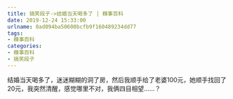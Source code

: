 ```yaml
---
title: 搞笑段子->结婚当天喝多了 | 糗事百科
date: 2019-12-24 15:33:00
urlname: 0ad094ba50600bcfb9f160489234dd77
tags: 
- 糗事百科
categories:
- 糗事百科
- 搞笑段子
---
```

结婚当天喝多了，迷迷糊糊的洞了房，然后我顺手给了老婆100元，她顺手找回了20元，我突然清醒，感觉哪里不对，我俩四目相望……？


